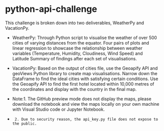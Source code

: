 # python-api-challenge
This challenge is broken down into two deliverables, WeatherPy and VacationPy.
- WeatherPy: Through Python script to visualise the weather of over 500 cities of varying distances from the equator.
             Four pairs of plots and linear regression to showcase the relationship between weather variables (Temperature, Humidity, Cloudiness, Wind Speed) and Latitude
             Summary of findings after each set of visualisations.
- VacationPy: Based on the output of cities file, use the Geoapify API and geoViews Python library to create map visualisations.
              Narrow down the DataFrame to find the ideal cities with satisfying certain conditions.
              Use the Geoapify API to find the first hotel located within 10,000 metres of the coordinates and display with the country in the final map.
  
- Note:1. The GitHub preview mode does not display the maps, please download the notebook and view the maps locally on your own machine with Visual Studio code or Jupyter Notebook.
-      2. Due to security reason, the api_key.py file does not expose to the public.
